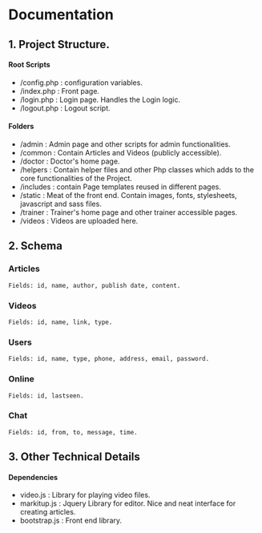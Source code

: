 # Documentation
## 1. Project Structure.
#### Root Scripts

  * /config.php   :   configuration variables.
  * /index.php    :   Front page.
  * /login.php    :   Login page. Handles the Login logic.
  * /logout.php   :   Logout script.

#### Folders

  * /admin        :   Admin page and other scripts for admin functionalities.
  * /common       :   Contain Articles and Videos (publicly accessible).
  * /doctor       :   Doctor's home page.
  * /helpers      :   Contain helper files and other Php classes which adds to the core functionalities of the Project.
  * /includes     :   contain Page templates reused in different pages.
  * /static       :   Meat of the front end. Contain images, fonts, stylesheets, javascript and sass files.
  * /trainer      :   Trainer's home page and other trainer accessible pages.
  * /videos       :   Videos are uploaded here.

## 2. Schema

### Articles
    Fields: id, name, author, publish date, content.
### Videos
    Fields: id, name, link, type.
### Users
    Fields: id, name, type, phone, address, email, password.
### Online
    Fields: id, lastseen.
### Chat
    Fields: id, from, to, message, time.

## 3. Other Technical Details

#### Dependencies
* video.js : Library for playing video files.
* markitup.js : Jquery Library for editor. Nice and neat interface for creating articles.
* bootstrap.js : Front end library.
